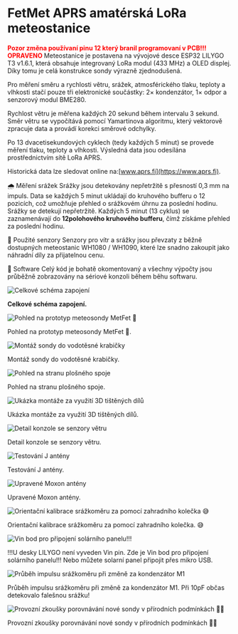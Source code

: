 <!-- formatovani Markdown nebo html
kdyz neni obrazek 800x600 
<img src="Obrazky/obrazek.jpg" width="400" alt="náhled" />
<p>Celkové schéma zapojení.</p>
<img src="Obrazky/20250606_231952.jpg" width="800" height="600" alt="schema" /></p> 
-->

# FetMet APRS amatérská LoRa meteostanice
<span style="color:red;"><strong>Pozor změna používaní pinu 12 který branil programovaní v PCB!!! OPRAVENO </strong></span>
Meteostanice je postavena na vývojové desce ESP32 LILYGO T3 v1.6.1, která obsahuje integrovaný LoRa modul (433 MHz) a OLED displej. Díky tomu je celá konstrukce sondy výrazně zjednodušená.

Pro měření směru a rychlosti větru, srážek, atmosférického tlaku, teploty a vlhkosti stačí pouze tři elektronické součástky:
2× kondenzátor, 1× odpor a senzorový modul BME280.

Rychlost větru je měřena každých 20 sekund během intervalu 3 sekund.
Směr větru se vypočítává pomocí Yamartinova algoritmu, který vektorově zpracuje data a provádí korekci směrové odchylky.

Po 13 dvacetisekundových cyklech (tedy každých 5 minut) se provede měření tlaku, teploty a vlhkosti. Výsledná data jsou odesílána prostřednictvím sítě LoRa APRS.

Historická data lze sledovat online na:[www.aprs.fi](https://www.aprs.fi).

🌧️ Měření srážek
Srážky jsou detekovány nepřetržitě s přesností 0,3 mm na impuls.
Data se každých 5 minut ukládají do kruhového bufferu o 12 pozicích, což umožňuje přehled o srážkovém úhrnu za poslední hodinu.
Srážky se detekují nepřetržitě. Každých 5 minut (13 cyklus) se zaznamenávají do **12polohového kruhového bufferu**, čímž získáme přehled za poslední hodinu.

🔩 Použité senzory
Senzory pro vítr a srážky jsou převzaty z běžně dostupných meteostanic WH1080 / WH1090, které lze snadno zakoupit jako náhradní díly za přijatelnou cenu.

🧠 Software
Celý kód je bohatě okomentovaný a všechny výpočty jsou průběžně zobrazovány na sériové konzoli během běhu softwaru.

![Celkové schéma zapojení](Obrazky/fet-wx.svg)

**Celkové schéma zapojení.**

![Pohled na prototyp meteosondy MetFet 🙂](Obrazky/20250606_231952.jpg)

Pohled na prototyp meteosondy MetFet 🙂.

![Montáž sondy do vodotěsné krabičky](Obrazky/20250604_143648.jpg)

Montáž sondy do vodotěsné krabičky.

![Pohled na stranu plošného spoje](Obrazky/20250604_133616.jpg)

Pohled na stranu plošného spoje.

![Ukázka montáže za využití 3D tištěných dílů](Obrazky/20250620_184324.jpg)

Ukázka montáže za využití 3D tištěných dílů.

![Detail konzole se senzory větru](Obrazky/20250620_184329.jpg)

Detail konzole se senzory větru.

![Testování J antény](Obrazky/20240724_181448.jpg)

Testování J antény.

![Upravené Moxon antény](Obrazky/20240807_154659.jpg)

Upravené Moxon antény.

![Orientační kalibrace srážkoměru za pomocí zahradního kolečka 😅](Obrazky/20250605_061626.jpg)

Orientační kalibrace srážkoměru za pomocí zahradního kolečka. 😅

![Vin bod pro připojení solárního panelu!!!](Obrazky/20250613_223206.jpg)

!!!U desky LILYGO není vyveden Vin pin. Zde je Vin bod pro připojení solárního panelu!!!
Nebo můžete solarní panel připojit přes mikro USB.

![Průběh impulsu srážkoměru při změně za kondenzátor M1](Obrazky/20250615_195441.jpg)

Průběh impulsu srážkoměru při změně za kondenzátor M1. Při 10pF občas detekovalo falešnou srážku!

![Provozní zkoušky porovnávání nové sondy v přírodních podmínkách 💪😁](Obrazky/20250620_190045.jpg)

Provozní zkoušky porovnávání nové sondy v přírodních podmínkách 💪😁



